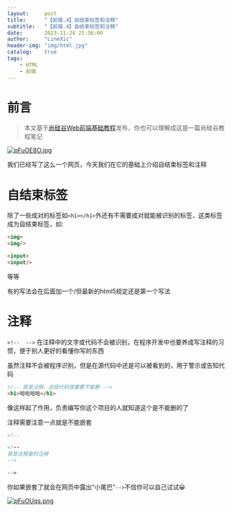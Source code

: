 ```yaml
---
layout:     post
title:      "【前端.4】自结束标签和注释"
subtitle:   "【前端.4】自结束标签和注释"
date:       2023-11-24 21:56:00
author:     "LineXic"
header-img: "img/html.jpg"
catalog:    true
tags:
    - HTML
    - 前端
---
```


# 前言
> 本文基于[尚硅谷Web前端基础教程](https://b23.tv/Wky0XJk "尚硅谷Web前端基础教程")发布，你也可以理解成这是一篇尚硅谷教程笔记  

[![pFuOE8O.jpg](https://s11.ax1x.com/2024/01/29/pFuOE8O.jpg)](https://imgse.com/i/pFuOE8O)

我们已经写了这么一个网页，今天我们在它的基础上介绍自结束标签和注释

# 自结束标签

除了一些成对的标签如`<h1></h1>`外还有不需要成对就能被识别的标签，这类标签成为自结束标签，如:

```html
<img>
<img/>

<input>
<input/>
```

等等

有的写法会在后面加一个/但最新的html5规定还是第一个写法

# 注释
`<!--  -->`
在注释中的文字或代码不会被识别，在程序开发中也要养成写注释的习惯，便于别人更好的看懂你写的东西

虽然注释不会被程序识别，但是在源代码中还是可以被看到的，用于警示或告知代码

```html
<!-- 我是注释，这段代码很重要不能删 -->
<h1>哈哈哈哈</h1>
```

像这样起了作用，负责编写你这个项目的人就知道这个是不能删的了

注释需要注意一点就是不能嵌套

```html
<!-- 

<!-- 
我是注释里的注释
-->

-->
```

你如果嵌套了就会在网页中露出“小尾巴”`-->`不信你可以自己试试😀

[![pFuOUqs.png](https://s11.ax1x.com/2024/01/30/pFuOUqs.png)](https://imgse.com/i/pFuOUqs)
